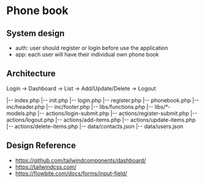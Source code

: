 # Phone book

## System design

-   auth: user should register or login before use the application
-   app: each user will have their individual own phone book

## Architecture

Login -> Dashboard -> List -> Add/Update/Delete -> Logout

|-- index.php
|-- init.php
|-- login.php
|-- register.php
|-- phonebook.php
|-- inc/header.php
|-- inc/footer.php
|-- libs/functions.php
|-- libs/\*-models.php
|-- actions/login-submit.php
|-- actions/register-submit.php
|-- actions/logout.php
|-- actions/add-items.php
|-- actions/update-items.php
|-- actions/delete-items.php
|-- data/contacts.json
|-- data/users.json

## Design Reference

-   https://github.com/tailwindcomponents/dashboard/
-   https://tailwindcss.com/
-   https://flowbite.com/docs/forms/input-field/
